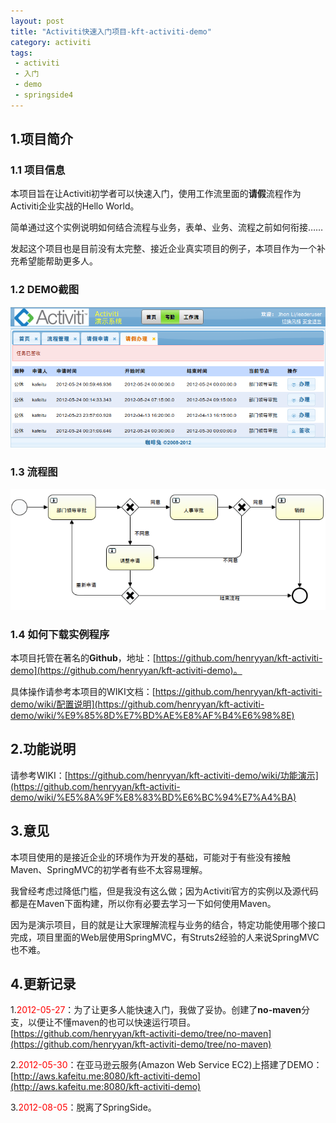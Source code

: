 ```yaml
---
layout: post
title: "Activiti快速入门项目-kft-activiti-demo"
category: activiti
tags: 
 - activiti
 - 入门
 - demo
 - springside4
---
```


## 1.项目简介

### 1.1 项目信息

本项目旨在让Activiti初学者可以快速入门，使用工作流里面的**请假**流程作为Activiti企业实战的Hello World。

简单通过这个实例说明如何结合流程与业务，表单、业务、流程之前如何衔接……

发起这个项目也是目前没有太完整、接近企业真实项目的例子，本项目作为一个补充希望能帮助更多人。

### 1.2 DEMO截图

![kft-activiti-demo截图](/files/2012/05/kft-activiti-demo.png)

### 1.3 流程图

![请假流程](/files/2012/05/leave-process-definition.png)

### 1.4 如何下载实例程序

本项目托管在著名的**Github**，地址：[https://github.com/henryyan/kft-activiti-demo](https://github.com/henryyan/kft-activiti-demo)。

具体操作请参考本项目的WIKI文档：[https://github.com/henryyan/kft-activiti-demo/wiki/配置说明](https://github.com/henryyan/kft-activiti-demo/wiki/%E9%85%8D%E7%BD%AE%E8%AF%B4%E6%98%8E)

## 2.功能说明

请参考WIKI：[https://github.com/henryyan/kft-activiti-demo/wiki/功能演示](https://github.com/henryyan/kft-activiti-demo/wiki/%E5%8A%9F%E8%83%BD%E6%BC%94%E7%A4%BA)


## 3.意见

本项目使用的是接近企业的环境作为开发的基础，可能对于有些没有接触Maven、SpringMVC的初学者有些不太容易理解。

我曾经考虑过降低门槛，但是我没有这么做；因为Activiti官方的实例以及源代码都是在Maven下面构建，所以你有必要去学习一下如何使用Maven。

因为是演示项目，目的就是让大家理解流程与业务的结合，特定功能使用哪个接口完成，项目里面的Web层使用SpringMVC，有Struts2经验的人来说SpringMVC也不难。

## 4.更新记录

1.<font color='red'>2012-05-27</font>：为了让更多人能快速入门，我做了妥协。创建了**no-maven**分支，以便让不懂maven的也可以快速运行项目。[https://github.com/henryyan/kft-activiti-demo/tree/no-maven](https://github.com/henryyan/kft-activiti-demo/tree/no-maven)

2.<font color='red'>2012-05-30</font>：在亚马逊云服务(Amazon Web Service EC2)上搭建了DEMO：[http://aws.kafeitu.me:8080/kft-activiti-demo](http://aws.kafeitu.me:8080/kft-activiti-demo)

3.<font color='red'>2012-08-05</font>：脱离了SpringSide。
